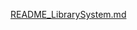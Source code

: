
[README_LibrarySystem.md](https://github.com/user-attachments/files/20105317/README_LibrarySystem.md)
